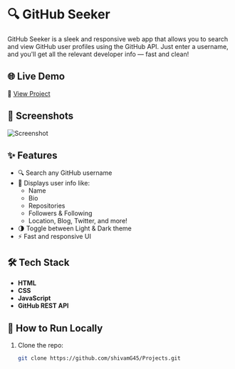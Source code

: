 # 🔍 GitHub Seeker

GitHub Seeker is a sleek and responsive web app that allows you to search and view GitHub user profiles using the GitHub API. Just enter a username, and you'll get all the relevant developer info — fast and clean!

## 🌐 Live Demo

🔗 [View Project](https://shivamG45.github.io/Projects/GitHubSeeker)

## 📸 Screenshots

![Screenshot](./assets/screenshot.png) <!-- Update path if needed -->

## ✨ Features

- 🔍 Search any GitHub username
- 📄 Displays user info like:
  - Name
  - Bio
  - Repositories
  - Followers & Following
  - Location, Blog, Twitter, and more!
- 🌗 Toggle between Light & Dark theme
- ⚡️ Fast and responsive UI

## 🛠️ Tech Stack

- **HTML**
- **CSS**
- **JavaScript**
- **GitHub REST API**

## 🚀 How to Run Locally

1. Clone the repo:
   ```bash
   git clone https://github.com/shivamG45/Projects.git

